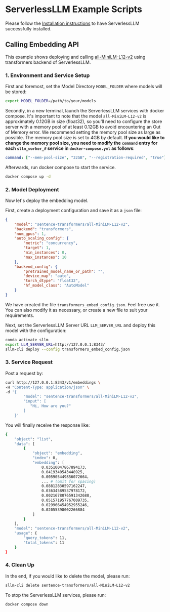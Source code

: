 # ServerlessLLM Example Scripts
Please follow the [Installation instructions](https://serverlessllm.github.io/docs/stable/getting_started/installation) to have ServerlessLLM successfully installed.
## Calling Embedding API
This example shows deploying and calling [all-MiniLM-L12-v2](https://huggingface.co/sentence-transformers/all-MiniLM-L12-v2) using transformers backend of ServerlessLLM.

### 1. Environment and Service Setup
First and foremost, set the Model Directory `MODEL_FOLDER` where models will be stored:
```bash
export MODEL_FOLDER=/path/to/your/models
```
Secondly, in a new terminal, launch the ServerlessLLM services with docker compose. It's important to note that the model `all-MiniLM-L12-v2` is approximately 0.12GB in size (float32), so you'll need to configure the store server with a memory pool of at least 0.12GB to avoid encountering an Out of Memory error. We recommend setting the memory pool size as large as possible. The memory pool size is set to 4GB by default. **If you would like to change the memory pool size, you need to modify the `command` entry for each `sllm_worker_#` service in `docker-compose.yml` as follows**:

```yaml
command: ["--mem-pool-size", "32GB", "--registration-required", "true"] # This command line option will set a memory pool size of 32GB for each worker node.
```

Afterwards, run docker compose to start the service.

```bash
docker compose up -d
```

### 2. Model Deployment
Now let's deploy the embedding model.

First, create a deployment configuration and save it as a `json` file:
```json
{
    "model": "sentence-transformers/all-MiniLM-L12-v2",
    "backend": "transformers",
    "num_gpus": 1,
    "auto_scaling_config": {
        "metric": "concurrency",
        "target": 1,
        "min_instances": 0,
        "max_instances": 10
    },
    "backend_config": {
        "pretrained_model_name_or_path": "",
        "device_map": "auto",
        "torch_dtype": "float32",
        "hf_model_class": "AutoModel"
    }
}
```

We have created the file `transformers_embed_config.json`. Feel free use it. You can also modify it as necessary, or create a new file to suit your requirements.

Next, set the ServerlessLLM Server URL `LLM_SERVER_URL` and deploy this model with the configuration:
```bash
conda activate sllm
export LLM_SERVER_URL=http://127.0.0.1:8343/
sllm-cli deploy --config transformers_embed_config.json
```

### 3. Service Request
Post a request by:
```bash
curl http://127.0.0.1:8343/v1/embeddings \
-H "Content-Type: application/json" \
-d '{
        "model": "sentence-transformers/all-MiniLM-L12-v2",
        "input": [
           "Hi, How are you?"
        ]
    }'
```
You will finally receive the response like:
```bash
{
    "object": "list",
    "data": [
        {
            "object": "embedding",
            "index": 0,
            "embedding": [
                0.03510047867894173,
                0.0419340543448925,
                0.005905449856072664，
                ... # (omit for spacing)
                0.08812830597162247,
                0.03634589537978172,
                0.0021678076591342688,
                0.051571957767009735,
                0.029966454952955246,
                0.02055398002266884
            ]
        }
    ],
    "model": "sentence-transformers/all-MiniLM-L12-v2",
    "usage": {
        "query_tokens": 11,
        "total_tokens": 11
    }
}
```

### 4. Clean Up
In the end, if you would like to delete the model, please run:
```bash
sllm-cli delete sentence-transformers/all-MiniLM-L12-v2
```

To stop the ServerlessLLM services, please run:
```bash
docker compose down
```